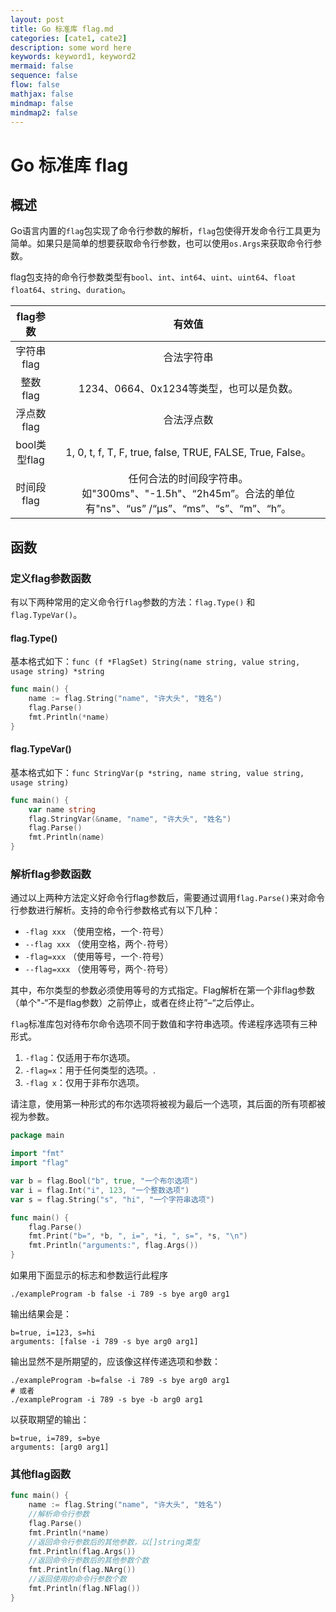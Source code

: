 ```yaml
---
layout: post
title: Go 标准库 flag.md
categories: [cate1, cate2]
description: some word here
keywords: keyword1, keyword2
mermaid: false
sequence: false
flow: false
mathjax: false
mindmap: false
mindmap2: false
---
```

# Go 标准库 flag

## 概述

Go语言内置的`flag`包实现了命令行参数的解析，`flag`包使得开发命令行工具更为简单。如果只是简单的想要获取命令行参数，也可以使用`os.Args`来获取命令行参数。

flag包支持的命令行参数类型有`bool`、`int`、`int64`、`uint`、`uint64`、`float` `float64`、`string`、`duration`。

|   flag参数   |                            有效值                            |
| :----------: | :----------------------------------------------------------: |
|  字符串flag  |                          合法字符串                          |
|   整数flag   |           1234、0664、0x1234等类型，也可以是负数。           |
|  浮点数flag  |                          合法浮点数                          |
| bool类型flag |  1, 0, t, f, T, F, true, false, TRUE, FALSE, True, False。   |
|  时间段flag  | 任何合法的时间段字符串。如"300ms"、"-1.5h"、“2h45m”。合法的单位有"ns"、“us” /“µs”、“ms”、“s”、“m”、“h”。 |



## 函数

### 定义flag参数函数

有以下两种常用的定义命令行`flag`参数的方法：`flag.Type()` 和 `flag.TypeVar()`。



#### flag.Type()

基本格式如下：`func (f *FlagSet) String(name string, value string, usage string) *string`

```go
func main() {
  	name := flag.String("name", "许大头", "姓名")
	flag.Parse()
	fmt.Println(*name)
}
```



#### flag.TypeVar()

基本格式如下：`func StringVar(p *string, name string, value string, usage string)`

```go
func main() {
	var name string
	flag.StringVar(&name, "name", "许大头", "姓名")
	flag.Parse()
	fmt.Println(name)
}
```



### 解析flag参数函数

通过以上两种方法定义好命令行flag参数后，需要通过调用`flag.Parse()`来对命令行参数进行解析。支持的命令行参数格式有以下几种：

- `-flag xxx` （使用空格，一个`-`符号）
- `--flag xxx` （使用空格，两个`-`符号）
- `-flag=xxx` （使用等号，一个`-`符号）
- `--flag=xxx` （使用等号，两个`-`符号）

其中，布尔类型的参数必须使用等号的方式指定。Flag解析在第一个非flag参数（单个"-“不是flag参数）之前停止，或者在终止符”–“之后停止。



`flag`标准库包对待布尔命令选项不同于数值和字符串选项。传递程序选项有三种形式。

1. `-flag`：仅适用于布尔选项。
2. `-flag=x`：用于任何类型的选项。.
3. `-flag x`：仅用于非布尔选项。

请注意，使用第一种形式的布尔选项将被视为最后一个选项，其后面的所有项都被视为参数。

```go
package main

import "fmt"
import "flag"

var b = flag.Bool("b", true, "一个布尔选项")
var i = flag.Int("i", 123, "一个整数选项")
var s = flag.String("s", "hi", "一个字符串选项")

func main() {
	flag.Parse()
	fmt.Print("b=", *b, ", i=", *i, ", s=", *s, "\n")
	fmt.Println("arguments:", flag.Args())
}
```



如果用下面显示的标志和参数运行此程序

```
./exampleProgram -b false -i 789 -s bye arg0 arg1
```

输出结果会是：

```
b=true, i=123, s=hi
arguments: [false -i 789 -s bye arg0 arg1]
```



输出显然不是所期望的，应该像这样传递选项和参数：

```shell
./exampleProgram -b=false -i 789 -s bye arg0 arg1
# 或者
./exampleProgram -i 789 -s bye -b arg0 arg1
```

以获取期望的输出：

```
b=true, i=789, s=bye
arguments: [arg0 arg1]
```



### 其他flag函数

```go
func main() {
	name := flag.String("name", "许大头", "姓名")
	//解析命令行参数
	flag.Parse()
	fmt.Println(*name)
	//返回命令行参数后的其他参数，以[]string类型
	fmt.Println(flag.Args())
	//返回命令行参数后的其他参数个数
	fmt.Println(flag.NArg())
	//返回使用的命令行参数个数
	fmt.Println(flag.NFlag())
}
```



### 
